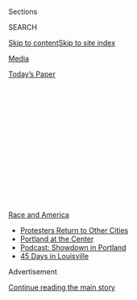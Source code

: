 <div id="app">

<div>

<div>

<div>

<div class="NYTAppHideMasthead css-1q2w90k e1suatyy0">

<div class="section css-ui9rw0 e1suatyy2">

<div class="css-eph4ug er09x8g0">

<div class="css-6n7j50">

</div>

<span class="css-1dv1kvn">Sections</span>

<div class="css-10488qs">

<span class="css-1dv1kvn">SEARCH</span>

</div>

[Skip to content](#site-content)[Skip to site
index](#site-index)

</div>

<div id="masthead-section-label" class="css-1wr3we4 eaxe0e00">

[Media](https://www.nytimes3xbfgragh.onion/section/business/media)

</div>

<div class="css-10698na e1huz5gh0">

</div>

</div>

<div id="masthead-bar-one" class="section hasLinks css-15hmgas e1csuq9d3">

<div class="css-uqyvli e1csuq9d0">

</div>

<div class="css-1uqjmks e1csuq9d1">

</div>

<div class="css-9e9ivx">

[](https://myaccount.nytimes3xbfgragh.onion/auth/login?response_type=cookie&client_id=vi)

</div>

<div class="css-1bvtpon e1csuq9d2">

[Today’s
Paper](https://www.nytimes3xbfgragh.onion/section/todayspaper)

</div>

</div>

</div>

</div>

<div data-aria-hidden="false">

<div id="site-content" data-role="main">

<div>

<div class="css-1aor85t" style="opacity:0.000000001;z-index:-1;visibility:hidden">

<div class="css-1hqnpie">

<div class="css-epjblv">

<span class="css-17xtcya">[Media](/section/business/media)</span><span class="css-x15j1o">|</span><span class="css-fwqvlz">James
Bennet Resigns as New York Times Opinion
Editor</span>

</div>

<div class="css-k008qs">

<div class="css-1iwv8en">

<span class="css-18z7m18"></span>

<div>

</div>

</div>

<span class="css-1n6z4y">https://nyti.ms/3h3F6N9</span>

<div class="css-1705lsu">

<div class="css-4xjgmj">

<div class="css-4skfbu" data-role="toolbar" data-aria-label="Social Media Share buttons, Save button, and Comments Panel with current comment count" data-testid="share-tools">

  - 
  - 
  - 
  - 
    
    <div class="css-6n7j50">
    
    </div>

  - 
  - 

</div>

</div>

</div>

</div>

</div>

</div>

<div id="NYT_TOP_BANNER_REGION" class="css-13pd83m">

<div>

<div id="styln-prism-menu-1590763508878" class="section interactive-content interactive-size-medium css-1edisqu">

<div class="css-17ih8de interactive-body">

<div id="scroll-container" class="css-1gj85ro">

[<span class="styln-title-wrap"><span class="css-1pje3qr">Race
and</span><span class="css-1pje3qr">
America</span></span>](https://www.nytimes3xbfgragh.onion/news-event/george-floyd-protests-minneapolis-new-york-los-angeles?action=click&pgtype=Article&state=default&region=TOP_BANNER&context=storylines_menu)

  - [Protesters Return to Other
    Cities](https://www.nytimes3xbfgragh.onion/2020/07/26/us/protests-portland-seattle-trump.html?action=click&pgtype=Article&state=default&region=TOP_BANNER&context=storylines_menu)
  - [Portland at the
    Center](https://www.nytimes3xbfgragh.onion/2020/07/24/us/portland-oregon-protests-white-race.html?action=click&pgtype=Article&state=default&region=TOP_BANNER&context=storylines_menu)
  - [Podcast: Showdown in
    Portland](https://www.nytimes3xbfgragh.onion/2020/07/23/podcasts/the-daily/portland-protests.html?action=click&pgtype=Article&state=default&region=TOP_BANNER&context=storylines_menu)
  - [45 Days in
    Louisville](https://www.nytimes3xbfgragh.onion/interactive/2020/07/16/us/black-lives-matter-protests-louisville-breonna-taylor.html?action=click&pgtype=Article&state=default&region=TOP_BANNER&context=storylines_menu)

</div>

</div>

</div>

</div>

</div>

<div id="top-wrapper" class="css-1sy8kpn">

<div id="top-slug" class="css-l9onyx">

Advertisement

</div>

[Continue reading the main
story](#after-top)

<div class="ad top-wrapper" style="text-align:center;height:100%;display:block;min-height:250px">

<div id="top" class="place-ad" data-position="top" data-size-key="top">

</div>

</div>

<div id="after-top">

</div>

</div>

<div>

<div id="sponsor-wrapper" class="css-1hyfx7x">

<div id="sponsor-slug" class="css-19vbshk">

Supported by

</div>

[Continue reading the main
story](#after-sponsor)

<div id="sponsor" class="ad sponsor-wrapper" style="text-align:center;height:100%;display:block">

</div>

<div id="after-sponsor">

</div>

</div>

<div class="css-186x18t">

</div>

<div class="css-1vkm6nb ehdk2mb0">

# James Bennet Resigns as New York Times Opinion Editor

</div>

A. G. Sulzberger noted “a significant breakdown in our editing
processes” before the publication of an Op-Ed by a United States
senator calling for a military response to civic unrest.

<div class="css-79elbk" data-testid="photoviewer-wrapper">

<div class="css-z3e15g" data-testid="photoviewer-wrapper-hidden">

</div>

<div class="css-1a48zt4 ehw59r15" data-testid="photoviewer-children">

![<span class="css-16f3y1r e13ogyst0" data-aria-hidden="true">James
Bennet, the former editorial page editor of The New York Times, in
2017.</span><span class="css-cnj6d5 e1z0qqy90" itemprop="copyrightHolder"><span class="css-1ly73wi e1tej78p0">Credit...</span><span><span>Larry
Neumeister/Associated
Press</span></span></span>](https://static01.graylady3jvrrxbe.onion/images/2020/06/04/business/04UNREST-MEDIA-BENNET/04UNREST-MEDIA-BENNET-articleLarge-v2.jpg?quality=75&auto=webp&disable=upscale)

</div>

</div>

<div class="css-18e8msd">

<div class="css-vp77d3 epjyd6m0">

<div class="css-hus3qt ey68jwv0" data-aria-hidden="true">

[![Marc
Tracy](https://static01.graylady3jvrrxbe.onion/images/2018/02/20/multimedia/author-marc-tracy/author-marc-tracy-thumbLarge.jpg
"Marc Tracy")](https://www.nytimes3xbfgragh.onion/by/marc-tracy)

</div>

<div class="css-1baulvz">

By [<span class="css-1baulvz last-byline" itemprop="name">Marc
Tracy</span>](https://www.nytimes3xbfgragh.onion/by/marc-tracy)

</div>

</div>

  - 
    
    <div class="css-ld3wwf e16638kd2">
    
    June 7,
    2020
    
    </div>

  - 
    
    <div class="css-4xjgmj">
    
    <div class="css-d8bdto" data-role="toolbar" data-aria-label="Social Media Share buttons, Save button, and Comments Panel with current comment count" data-testid="share-tools">
    
      - 
      - 
      - 
      - 
        
        <div class="css-6n7j50">
        
        </div>
    
      - 
      - 
    
    </div>
    
    </div>

</div>

</div>

<div class="section meteredContent css-1r7ky0e" name="articleBody" itemprop="articleBody">

<div class="css-1fanzo5 StoryBodyCompanionColumn">

<div class="css-53u6y8">

James Bennet resigned on Sunday from his job as the editorial page
editor of The New York Times, days after the newspaper’s opinion
section, which he oversaw, published a much-criticized Op-Ed by a United
States senator calling for a military response to civic unrest in
American cities.

“Last week we saw a significant breakdown in our editing processes, not
the first we’ve experienced in recent years,” said A. G. Sulzberger, the
publisher, in a note to the staff on Sunday announcing Mr. Bennet’s
departure.

In a brief interview, Mr. Sulzberger added: “Both of us concluded that
James would not be able to lead the team through the next leg of change
that is required.”

At an all-staff virtual meeting on Friday, Mr. Bennet, 54, apologized
for the Op-Ed, saying that it should not have been published and that it
had not been edited carefully enough. An editors’ note posted late
Friday noted factual inaccuracies and a “needlessly harsh” tone. “The
essay fell short of our standards and should not have been published,”
the note said.

</div>

</div>

<div class="css-1fanzo5 StoryBodyCompanionColumn">

<div class="css-53u6y8">

The
[Op-Ed](https://www.nytimes3xbfgragh.onion/2020/06/03/business/tom-cotton-op-ed.html),
by Senator Tom Cotton, Republican of Arkansas, had “Send In the Troops”
as its headline. “One thing above all else will restore order to our
streets: an overwhelming show of force to disperse, detain and
ultimately deter lawbreakers,” he wrote. The piece, published on
Wednesday, drew anger from readers and Times journalists. Mr. Bennet
declined to comment.

Mr. Bennet’s swift fall from one of the most powerful positions in
American journalism comes as [hundreds of thousands of
people](https://www.nytimes3xbfgragh.onion/2020/06/07/us/protests-today-george-floyd-video.html)
have marched in recent weeks in protest of racism in law enforcement and
society. The protests were set in motion when George Floyd, a black man
in Minneapolis, died last month after being handcuffed and pinned to the
ground by a white police officer’s knee.

The foment [has reached other
newsrooms](https://www.nytimes3xbfgragh.onion/2020/06/07/business/media/inside-the-revolts-erupting-in-americas-big-newsrooms.html).
On Saturday night, Stan Wischnowski
[resigned](https://www.nytimes3xbfgragh.onion/2020/06/06/business/media/editor-philadephia-inquirer-resigns.html)
as top editor of The Philadelphia Inquirer days after an article in the
newspaper about the effects of protests on the urban landscape carried
the headline “Buildings Matter, Too.” The headline prompted an apology
published in The Inquirer, a heated staff meeting and a “sickout” by
dozens of journalists at the paper.

Mr. Bennet’s tenure as editorial page editor, which started in 2016, was
marked by several missteps. Last spring, The Times
[apologized](https://www.nytimes3xbfgragh.onion/2019/04/28/business/ny-times-anti-semitic-cartoon.html)
for an anti-Semitic cartoon that appeared in the Opinion pages of its
international edition.

Last August, a federal appellate court
[found](https://www.nytimes3xbfgragh.onion/2019/08/06/business/sarah-palin-lawsuit-new-york-times.html)
that Sarah Palin, the former vice-presidential candidate, could proceed
with a defamation lawsuit against The Times over an editorial edited by
Mr. Bennet that inaccurately linked her statements to the 2011 shooting
of a congresswoman.

</div>

</div>

<div class="css-1fanzo5 StoryBodyCompanionColumn">

<div class="css-53u6y8">

During Mr. Bennet’s first year on the job, two Times national security
reporters [publicly
objected](https://www.buzzfeednews.com/article/stevenperlberg/russia-critic-sparks-feud-at-the-new-york-times)
to an Op-Ed by the journalist Louise Mensch, who cited her own reporting
on United States law enforcement’s purported monitoring of the Trump
presidential campaign. Times reporters who had covered the same story,
along with reporters at other outlets, were skeptical of her claim.

Mr. Bennet worked and held key jobs in the Times newsroom from 1991
until 2006, when he left the newspaper to become the editor of The
Atlantic. Since his return, he has widely been considered a [possible
successor](https://www.nytimes3xbfgragh.onion/2020/06/07/business/media/james-bennet-resigns-nytimes-op-ed.html)
to Dean Baquet, who has been in charge of the newsroom for six years.

In his four years as editorial page editor, Mr. Bennet sought to expand
Opinion’s range, making it more responsive to breaking news and better
positioned to cover the tech industry. While he hired several
progressive columnists and contributors, he also added conservative
voices to the traditionally liberal department.

He reduced the number of unsigned editorials and encouraged editorial
board members to write more signed opinion pieces; one editorial board
member, Brent Staples, won the Pulitzer Prize for editorial writing last
year for a series of opinion columns on race in America.

Under Mr. Bennet, the opinion section also published investigative
journalism, developed newsletters and a podcast. It also
[published](https://www.nytimes3xbfgragh.onion/2018/09/05/business/media/new-york-times-trump-anonymous.html)
a much-discussed Op-Ed by an anonymous Trump administration official who
described a “quiet resistance” within the federal government.

The most prominent conservative columnist hired by Mr. Bennet, Bret
Stephens, angered many readers with his [inaugural Times
column](https://www.nytimes3xbfgragh.onion/2017/04/28/opinion/climate-of-complete-certainty.html),
in which he chastised the “moral superiority” of those who look down on
climate-change skeptics. Late last year, Mr. Stephens published another
column, headlined [“The Secrets of Jewish
Genius,”](https://www.nytimes3xbfgragh.onion/2019/12/27/opinion/jewish-culture-genius-iq.html)
that led to widespread criticism. After a review, the editors appended a
note to the column and re-edited it to remove a reference to a study
cited in the original version after it was revealed that one of the
study’s authors had promoted racist views.

Mr. Bennet is the brother of Michael Bennet, a U.S. senator from
Colorado, and he recused himself from presidential campaign coverage
during his brother’s unsuccessful run for this year’s Democratic
nomination.

</div>

</div>

<div class="css-1fanzo5 StoryBodyCompanionColumn">

<div class="css-53u6y8">

Katie Kingsbury, a deputy editorial page editor, will be the acting
editorial page editor through the November election, Mr. Sulzberger said
in his memo to the staff. Jim Dao, the deputy editorial page editor who
oversees Op-Eds, is stepping down from his position, which was on the
Times masthead, and taking a new job in the newsroom. Mr. Baquet, the
executive editor, said Sunday that he and Mr. Dao had just started
discussing possible jobs for Mr. Dao. Mr. Dao did not reply to a request
for comment.

Ms. Kingsbury, 41, was hired in 2017. Previously she was on The Boston
Globe’s editorial board, where she won a Pulitzer for editorial writing
and edited another Pulitzer-winning series.

In a note to the Opinion staff Sunday, Ms. Kingsbury, who declined to
comment for this article, said that until a more “technical solution” is
in place, anyone who sees “any piece of Opinion journalism — including
headlines or social posts or photos or you name it — that gives you the
slightest pause, please call or text me immediately.”

Senator Cotton’s Op-Ed prompted criticism on social media from many
Times employees from different departments, an online protest that was
led by African-American staff members. Much of the dissent included
tweets that said the Op-Ed “puts Black @NYTimes staff in danger.” Times
employees objected despite a company policy instructing them not to post
partisan comments on social media or take sides on issues in public
forums.

In addition, more than 800 staff members had signed a letter by Thursday
evening protesting the Op-Ed’s publication. The letter, addressed to
high-ranking editors in the opinion and news divisions, as well as New
York Times Company executives, argued that Mr. Cotton’s essay contained
misinformation, such as his depiction of the role of “antifa” in the
protests.

Mr. Sulzberger said at the Friday town hall meeting and in his note on
Sunday that a rethinking of Opinion was necessary for an era in which
readers are likely to come upon Op-Eds in social media posts, divorced
from their print context next to the editorial page.

</div>

</div>

</div>

<div>

</div>

<div>

</div>

<div>

</div>

<div>

<div id="bottom-wrapper" class="css-1ede5it">

<div id="bottom-slug" class="css-l9onyx">

Advertisement

</div>

[Continue reading the main
story](#after-bottom)

<div id="bottom" class="ad bottom-wrapper" style="text-align:center;height:100%;display:block;min-height:90px">

</div>

<div id="after-bottom">

</div>

</div>

</div>

</div>

</div>

## Site Index

<div>

</div>

## Site Information Navigation

  - [© <span>2020</span> <span>The New York Times
    Company</span>](https://help.nytimes3xbfgragh.onion/hc/en-us/articles/115014792127-Copyright-notice)

<!-- end list -->

  - [NYTCo](https://www.nytco.com/)
  - [Contact
    Us](https://help.nytimes3xbfgragh.onion/hc/en-us/articles/115015385887-Contact-Us)
  - [Work with us](https://www.nytco.com/careers/)
  - [Advertise](https://nytmediakit.com/)
  - [T Brand Studio](http://www.tbrandstudio.com/)
  - [Your Ad
    Choices](https://www.nytimes3xbfgragh.onion/privacy/cookie-policy#how-do-i-manage-trackers)
  - [Privacy](https://www.nytimes3xbfgragh.onion/privacy)
  - [Terms of
    Service](https://help.nytimes3xbfgragh.onion/hc/en-us/articles/115014893428-Terms-of-service)
  - [Terms of
    Sale](https://help.nytimes3xbfgragh.onion/hc/en-us/articles/115014893968-Terms-of-sale)
  - [Site
    Map](https://spiderbites.nytimes3xbfgragh.onion)
  - [Help](https://help.nytimes3xbfgragh.onion/hc/en-us)
  - [Subscriptions](https://www.nytimes3xbfgragh.onion/subscription?campaignId=37WXW)

</div>

</div>

</div>

</div>
